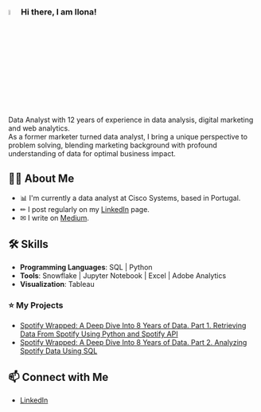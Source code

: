 ### <a href="https://www.gautamkrishnar.com/"><img src="https://media.giphy.com/media/hvRJCLFzcasrR4ia7z/giphy.gif" width="5%"></a>Hi there, I am Ilona!
Data Analyst with 12 years of experience in data analysis, digital marketing and web analytics. 
</br>
As a former marketer turned data analyst, I bring a unique perspective to problem solving, blending marketing background with profound understanding of data for optimal business impact.



## 🙋‍♀️ About Me

- 📊 I'm currently a data analyst at Cisco Systems, based in Portugal.
- ✏ I post regularly on my [LinkedIn](https://www.linkedin.com/in/ilonahetsevich/) page. 
- ✉ I write on [Medium](https://medium.com/@ihetsevi).

## 🛠 Skills
- **Programming Languages**: SQL | Python 
- **Tools**: Snowflake | Jupyter Notebook | Excel | Adobe Analytics
- **Visualization**: Tableau 

### ⭐ My Projects

- [Spotify Wrapped: A Deep Dive Into 8 Years of Data. Part 1. Retrieving Data From Spotify Using Python and Spotify API](https://github.com/ilonahetsevich/spotify-wrapped-part1-python/tree/main) 
- [Spotify Wrapped: A Deep Dive Into 8 Years of Data. Part 2. Analyzing Spotify Data Using SQL]([link](https://github.com/ilonahetsevich/spotify-wrapped-part2-sql/tree/main)) 


## 📫 Connect with Me

- [LinkedIn](https://www.linkedin.com/in/ilonahetsevich/)



